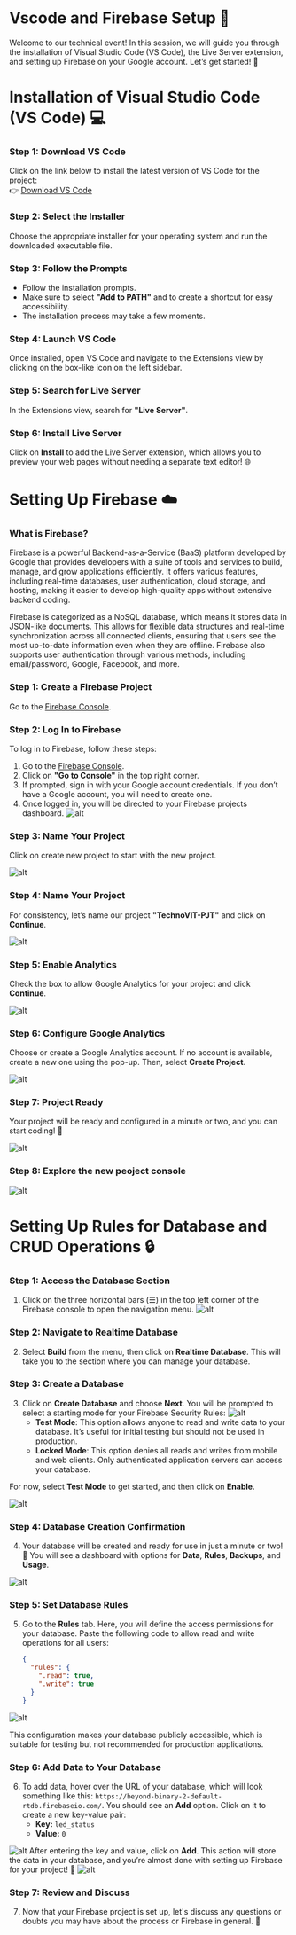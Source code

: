 # Vscode and Firebase Setup 🚀

Welcome to our technical event! In this session, we will guide you through the installation of Visual Studio Code (VS Code), the Live Server extension, and setting up Firebase on your Google account. Let’s get started! 🎉

# Installation of Visual Studio Code (VS Code) 💻

### Step 1: Download VS Code
Click on the link below to install the latest version of VS Code for the project:  
👉 [Download VS Code](https://code.visualstudio.com/download)

### Step 2: Select the Installer
Choose the appropriate installer for your operating system and run the downloaded executable file.

### Step 3: Follow the Prompts
- Follow the installation prompts.
- Make sure to select **"Add to PATH"** and to create a shortcut for easy accessibility.  
- The installation process may take a few moments.

### Step 4: Launch VS Code
Once installed, open VS Code and navigate to the Extensions view by clicking on the box-like icon on the left sidebar.

### Step 5: Search for Live Server
In the Extensions view, search for **"Live Server"**.

### Step 6: Install Live Server
Click on **Install** to add the Live Server extension, which allows you to preview your web pages without needing a separate text editor! 🌐

# Setting Up Firebase ☁️

### What is Firebase?

Firebase is a powerful Backend-as-a-Service (BaaS) platform developed by Google that provides developers with a suite of tools and services to build, manage, and grow applications efficiently. It offers various features, including real-time databases, user authentication, cloud storage, and hosting, making it easier to develop high-quality apps without extensive backend coding.

Firebase is categorized as a NoSQL database, which means it stores data in JSON-like documents. This allows for flexible data structures and real-time synchronization across all connected clients, ensuring that users see the most up-to-date information even when they are offline. Firebase also supports user authentication through various methods, including email/password, Google, Facebook, and more.

### Step 1: Create a Firebase Project
Go to the [Firebase Console](https://console.firebase.google.com).

### Step 2: Log In to Firebase
To log in to Firebase, follow these steps:
1. Go to the [Firebase Console](https://console.firebase.google.com).
2. Click on **"Go to Console"** in the top right corner.
3. If prompted, sign in with your Google account credentials. If you don’t have a Google account, you will need to create one.
4. Once logged in, you will be directed to your Firebase projects dashboard.
![alt](https://github.com/m-ayush-2004/TechnoVit-24/blob/main/assets/f1.png)

### Step 3: Name Your Project
Click on create new project to start with the new project.

![alt](https://github.com/m-ayush-2004/TechnoVit-24/blob/main/assets/f2.png)
### Step 4: Name Your Project
For consistency, let’s name our project **"TechnoVIT-PJT"** and click on **Continue**.

![alt](https://github.com/m-ayush-2004/TechnoVit-24/blob/main/assets/f2.png)
### Step 5: Enable Analytics
Check the box to allow Google Analytics for your project and click **Continue**.

![alt](https://github.com/m-ayush-2004/TechnoVit-24/blob/main/assets/f3.png)
### Step 6: Configure Google Analytics
Choose or create a Google Analytics account. If no account is available, create a new one using the pop-up. Then, select **Create Project**.

![alt](https://github.com/m-ayush-2004/TechnoVit-24/blob/main/assets/f4.png)
### Step 7: Project Ready
Your project will be ready and configured in a minute or two, and you can start coding! 🎉

![alt](https://github.com/m-ayush-2004/TechnoVit-24/blob/main/assets/f5.png)

### Step 8: Explore the new peoject console

![alt](https://github.com/m-ayush-2004/TechnoVit-24/blob/main/assets/f6.png)
# Setting Up Rules for Database and CRUD Operations 🔒

### Step 1: Access the Database Section
1. Click on the three horizontal bars (☰) in the top left corner of the Firebase console to open the navigation menu.
![alt](https://github.com/m-ayush-2004/TechnoVit-24/blob/main/assets/f7.png)

### Step 2: Navigate to Realtime Database
2. Select **Build** from the menu, then click on **Realtime Database**. This will take you to the section where you can manage your database.

### Step 3: Create a Database
3. Click on **Create Database** and choose **Next**. You will be prompted to select a starting mode for your Firebase Security Rules:
![alt](https://github.com/m-ayush-2004/TechnoVit-24/blob/main/assets/f8.png)
   - **Test Mode**: This option allows anyone to read and write data to your database. It’s useful for initial testing but should not be used in production.
   - **Locked Mode**: This option denies all reads and writes from mobile and web clients. Only authenticated application servers can access your database.

For now, select **Test Mode** to get started, and then click on **Enable**.

![alt](https://github.com/m-ayush-2004/TechnoVit-24/blob/main/assets/f9.png)

### Step 4: Database Creation Confirmation
4. Your database will be created and ready for use in just a minute or two! 🎉 You will see a dashboard with options for **Data**, **Rules**, **Backups**, and **Usage**.

![alt](https://github.com/m-ayush-2004/TechnoVit-24/blob/main/assets/f10.png)
### Step 5: Set Database Rules
5. Go to the **Rules** tab. Here, you will define the access permissions for your database. Paste the following code to allow read and write operations for all users:

   ```json
   {
     "rules": {
       ".read": true,
       ".write": true
     }
   }
   ```
![alt](https://github.com/m-ayush-2004/TechnoVit-24/blob/main/assets/f11.png)

   This configuration makes your database publicly accessible, which is suitable for testing but not recommended for production applications. 

### Step 6: Add Data to Your Database
6. To add data, hover over the URL of your database, which will look something like this: `https://beyond-binary-2-default-rtdb.firebaseio.com/`. You should see an **Add** option. Click on it to create a new key-value pair:
   - **Key:** `led_status`
   - **Value:** `0`

![alt](https://github.com/m-ayush-2004/TechnoVit-24/blob/main/assets/f12.png)
   After entering the key and value, click on **Add**. This action will store the data in your database, and you’re almost done with setting up Firebase for your project! 💪
![alt](https://github.com/m-ayush-2004/TechnoVit-24/blob/main/assets/f13.png)

### Step 7: Review and Discuss
7. Now that your Firebase project is set up, let's discuss any questions or doubts you may have about the process or Firebase in general. 💬
